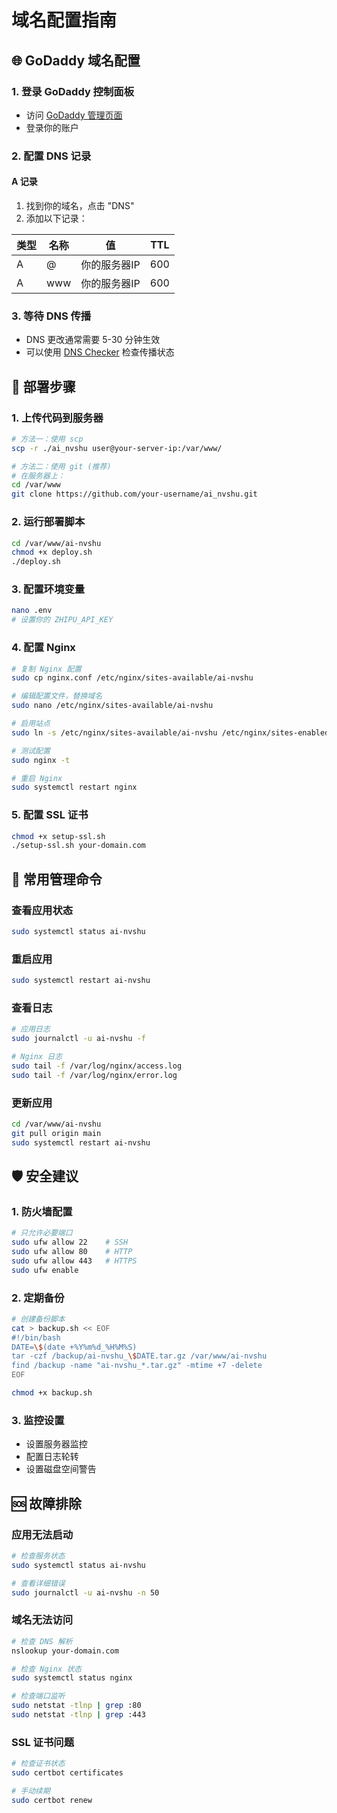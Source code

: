 # 域名配置指南

## 🌐 GoDaddy 域名配置

### 1. 登录 GoDaddy 控制面板
- 访问 [GoDaddy 管理页面](https://dcc.godaddy.com/)
- 登录你的账户

### 2. 配置 DNS 记录

#### A 记录
1. 找到你的域名，点击 "DNS"
2. 添加以下记录：

| 类型 | 名称 | 值 | TTL |
|------|------|-----|-----|
| A | @ | 你的服务器IP | 600 |
| A | www | 你的服务器IP | 600 |

### 3. 等待 DNS 传播
- DNS 更改通常需要 5-30 分钟生效
- 可以使用 [DNS Checker](https://dnschecker.org/) 检查传播状态

## 🚀 部署步骤

### 1. 上传代码到服务器
```bash
# 方法一：使用 scp
scp -r ./ai_nvshu user@your-server-ip:/var/www/

# 方法二：使用 git (推荐)
# 在服务器上：
cd /var/www
git clone https://github.com/your-username/ai_nvshu.git
```

### 2. 运行部署脚本
```bash
cd /var/www/ai-nvshu
chmod +x deploy.sh
./deploy.sh
```

### 3. 配置环境变量
```bash
nano .env
# 设置你的 ZHIPU_API_KEY
```

### 4. 配置 Nginx
```bash
# 复制 Nginx 配置
sudo cp nginx.conf /etc/nginx/sites-available/ai-nvshu

# 编辑配置文件，替换域名
sudo nano /etc/nginx/sites-available/ai-nvshu

# 启用站点
sudo ln -s /etc/nginx/sites-available/ai-nvshu /etc/nginx/sites-enabled/

# 测试配置
sudo nginx -t

# 重启 Nginx
sudo systemctl restart nginx
```

### 5. 配置 SSL 证书
```bash
chmod +x setup-ssl.sh
./setup-ssl.sh your-domain.com
```

## 🔧 常用管理命令

### 查看应用状态
```bash
sudo systemctl status ai-nvshu
```

### 重启应用
```bash
sudo systemctl restart ai-nvshu
```

### 查看日志
```bash
# 应用日志
sudo journalctl -u ai-nvshu -f

# Nginx 日志
sudo tail -f /var/log/nginx/access.log
sudo tail -f /var/log/nginx/error.log
```

### 更新应用
```bash
cd /var/www/ai-nvshu
git pull origin main
sudo systemctl restart ai-nvshu
```

## 🛡️ 安全建议

### 1. 防火墙配置
```bash
# 只允许必要端口
sudo ufw allow 22    # SSH
sudo ufw allow 80    # HTTP
sudo ufw allow 443   # HTTPS
sudo ufw enable
```

### 2. 定期备份
```bash
# 创建备份脚本
cat > backup.sh << EOF
#!/bin/bash
DATE=\$(date +%Y%m%d_%H%M%S)
tar -czf /backup/ai-nvshu_\$DATE.tar.gz /var/www/ai-nvshu
find /backup -name "ai-nvshu_*.tar.gz" -mtime +7 -delete
EOF

chmod +x backup.sh
```

### 3. 监控设置
- 设置服务器监控
- 配置日志轮转
- 设置磁盘空间警告

## 🆘 故障排除

### 应用无法启动
```bash
# 检查服务状态
sudo systemctl status ai-nvshu

# 查看详细错误
sudo journalctl -u ai-nvshu -n 50
```

### 域名无法访问
```bash
# 检查 DNS 解析
nslookup your-domain.com

# 检查 Nginx 状态
sudo systemctl status nginx

# 检查端口监听
sudo netstat -tlnp | grep :80
sudo netstat -tlnp | grep :443
```

### SSL 证书问题
```bash
# 检查证书状态
sudo certbot certificates

# 手动续期
sudo certbot renew
```

